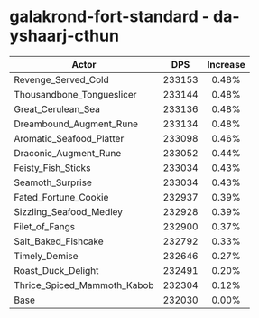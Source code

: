 # galakrond-fort-standard - da-yshaarj-cthun
| Actor | DPS | Increase |
|---|:---:|:---:|
|Revenge_Served_Cold|233153|0.48%|
|Thousandbone_Tongueslicer|233144|0.48%|
|Great_Cerulean_Sea|233136|0.48%|
|Dreambound_Augment_Rune|233134|0.48%|
|Aromatic_Seafood_Platter|233098|0.46%|
|Draconic_Augment_Rune|233052|0.44%|
|Feisty_Fish_Sticks|233034|0.43%|
|Seamoth_Surprise|233034|0.43%|
|Fated_Fortune_Cookie|232937|0.39%|
|Sizzling_Seafood_Medley|232928|0.39%|
|Filet_of_Fangs|232900|0.37%|
|Salt_Baked_Fishcake|232792|0.33%|
|Timely_Demise|232646|0.27%|
|Roast_Duck_Delight|232491|0.20%|
|Thrice_Spiced_Mammoth_Kabob|232304|0.12%|
|Base|232030|0.00%|
